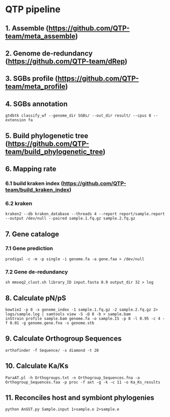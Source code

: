 # QTP pipeline
## 1. Assemble (https://github.com/QTP-team/meta_assemble)


## 2. Genome de-redundancy (https://github.com/QTP-team/dRep)


## 3. SGBs profile (https://github.com/QTP-team/meta_profile)


## 4. SGBs annotation
```
gtdbtk classify_wf --genome_dir SGBs/ --out_dir result/ --cpus 8 --extension fa
```


## 5. Build phylogenetic tree (https://github.com/QTP-team/build_phylogenetic_tree)


## 6. Mapping rate
### 6.1 build kraken index (https://github.com/QTP-team/build_kraken_index)
### 6.2 kraken
```
kraken2 --db kraken_database --threads 4 --report report/sample.report --output /dev/null --paired sample.1.fq.gz sample.2.fq.gz
```

## 7. Gene cataloge
### 7.1 Gene prediction
```
prodigal -c -m -p single -i genome.fa -a gene.faa > /dev/null
```

### 7.2 Gene de-redundancy
```
sh mmseq2_clust.sh library_ID input.fasta 0.9 output_dir 32 > log
```

## 8. Calculate pN/pS
```
bowtie2 -p 8 -x genome_index -1 sample.1.fq.gz -2 sample.2.fq.gz 2> logs/sample.log | samtools view -S -@ 8 -b > sample.bam
inStrain profile sample.bam genome.fa -o sample.IS -p 8 -l 0.95 -c 4 -f 0.01 -g genome.gene.fna -s genome.stb
```

## 9. Calculate Orthogroup Sequences
```
orthofinder -f Sequence/ -s diamond -t 20
```

## 10. Calculate Ka/Ks
```
ParaAT.pl -h Orthogroups.txt -n Orthogroup_Sequences.fna -a Orthogroup_Sequences.faa -p proc -f axt -g -k -c 11 -o Ka_Ks_results
```

## 11. Reconciles host and symbiont phylogenies
```
python AnGST.py Sample.input 1>sample.o 2>sample.e
```
